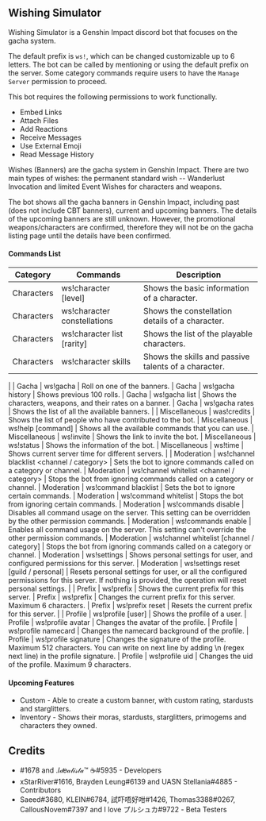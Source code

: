 ## Wishing Simulator

Wishing Simulator is a Genshin Impact discord bot that focuses on the gacha system.

The default prefix is `ws!`, which can be changed customizable up to 6 letters. The bot can be called by mentioning or using the default prefix on the server.
Some category commands require users to have the `Manage Server` permission to proceed.

This bot requires the following permissions to work functionally.
- Embed Links
- Attach Files
- Add Reactions
- Receive Messages
- Use External Emoji
- Read Message History

Wishes (Banners) are the gacha system in Genshin Impact. There are two main types of wishes: the permanent standard wish -- Wanderlust Invocation and limited Event Wishes for characters and weapons.

The bot shows all the gacha banners in Genshin Impact, including past (does not include CBT banners), current and upcoming banners.
The details of the upcoming banners are still unknown. However, the promotional weapons/characters are confirmed, therefore they will not be on the gacha listing page until the details have been confirmed.

#### Commands List
| Category | Commands | Description |
| -        | -        | -           |
| Characters | ws!character <name> [level]        | Shows the basic information of a character.
| Characters | ws!character constellations <name> | Shows the constellation details of a character.
| Characters | ws!character list [rarity]         | Shows the list of the playable characters.
| Characters | ws!character skills <name>         | Shows the skills and passive talents of a character.
|
| Gacha | ws!gacha <banner>    | Roll on one of the banners.
| Gacha | ws!gacha history     | Shows previous 100 rolls.
| Gacha | ws!gacha list        | Shows the characters, weapons, and their rates on a banner.
| Gacha | ws!gacha rates       | Shows the list of all the available banners.
|
| Miscellaneous | was!credits |  Shows the list of people who have contributed to the bot.
| Miscellaneous | ws!help [command] | Shows all the available commands that you can use.
| Miscellaneous | ws!invite | Shows the link to invite the bot.
| Miscellaneous | ws!status | Shows the information of the bot.
| Miscellaneous | ws!time | Shows current server time for different servers.
|
| Moderation | ws!channel blacklist <channel / category> | Sets the bot to ignore commands called on a category or channel.
| Moderation | ws!channel whitelist <channel / category> | Stops the bot from ignoring commands called on a category or channel.
| Moderation | ws!command blacklist <command>            | Sets the bot to ignore certain commands.
| Moderation | ws!command whitelist <command>            | Stops the bot from ignoring certain commands.
| Moderation | ws!commands disable                       | Disables all command usage on the server. This setting can be overridden by the other permission commands.
| Moderation | ws!commands enable                        | Enables all command usage on the server. This setting can't override the other permission commands.
| Moderation | ws!channel whitelist [channel / category] | Stops the bot from ignoring commands called on a category or channel.
| Moderation | ws!settings                               | Shows personal settings for user, and configured permissions for this server.
| Moderation | ws!settings reset [guild / personal]      | Resets personal settings for user, or all the configured permissions for this server. If nothing is provided, the operation will reset personal settings.
|
| Prefix | ws!prefix | Shows the current prefix for this server.
| Prefix | ws!prefix <string> | Changes the current prefix for this server. Maximum 6 characters.
| Prefix | ws!prefix reset | Resets the current prefix for this server.
|
| Profile | ws!profile [user]               | Shows the profile of a user.
| Profile | ws!profile avatar <character>   | Changes the avatar of the profile.
| Profile | ws!profile namecard <namecard>  | Changes the namecard background of the profile.
| Profile | ws!profile signature <messages> | Changes the signature of the profile. Maximum 512 characters. You can write on next line by adding \n (regex next line) in the profile signature.
| Profile | ws!profile uid <uid>            | Changes the uid of the profile. Maximum 9 characters.
  
#### Upcoming Features
- Custom - Able to create a custom banner, with custom rating, stardusts and starglitters.
- Inventory - Shows their moras, stardusts, starglitters, primogems and characters they owned.


## Credits
- </another>#1678 and .𝐼𝒹𝑒𝒶𝓁𝒾𝓈𝓉𝒶™ ☕#5935 - Developers
- xStarRiver#1616, Brayden Leung#6139 and UASN Stellania#4885 - Contributors
- Saeed#3680, KLEIN#6784, 試吓唔好咁#1426, Thomas3388#0267, CallousNovem#7397 and I love プルシュカ#9722 - Beta Testers
